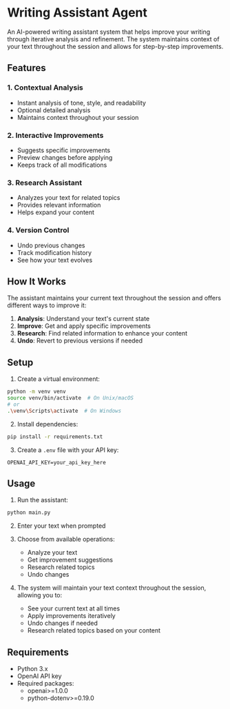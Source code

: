 # Writing Assistant Agent

An AI-powered writing assistant system that helps improve your writing through iterative analysis and refinement. The system maintains context of your text throughout the session and allows for step-by-step improvements.

## Features

### 1. Contextual Analysis
- Instant analysis of tone, style, and readability
- Optional detailed analysis
- Maintains context throughout your session

### 2. Interactive Improvements
- Suggests specific improvements
- Preview changes before applying
- Keeps track of all modifications

### 3. Research Assistant
- Analyzes your text for related topics
- Provides relevant information
- Helps expand your content

### 4. Version Control
- Undo previous changes
- Track modification history
- See how your text evolves

## How It Works

The assistant maintains your current text throughout the session and offers different ways to improve it:

1. **Analysis**: Understand your text's current state
2. **Improve**: Get and apply specific improvements
3. **Research**: Find related information to enhance your content
4. **Undo**: Revert to previous versions if needed

## Setup

1. Create a virtual environment:
```bash
python -m venv venv
source venv/bin/activate  # On Unix/macOS
# or
.\venv\Scripts\activate  # On Windows
```

2. Install dependencies:
```bash
pip install -r requirements.txt
```

3. Create a `.env` file with your API key:
```
OPENAI_API_KEY=your_api_key_here
```

## Usage

1. Run the assistant:
```bash
python main.py
```

2. Enter your text when prompted

3. Choose from available operations:
   - Analyze your text
   - Get improvement suggestions
   - Research related topics
   - Undo changes

4. The system will maintain your text context throughout the session, allowing you to:
   - See your current text at all times
   - Apply improvements iteratively
   - Undo changes if needed
   - Research related topics based on your content

## Requirements

- Python 3.x
- OpenAI API key
- Required packages:
  - openai>=1.0.0
  - python-dotenv>=0.19.0 
